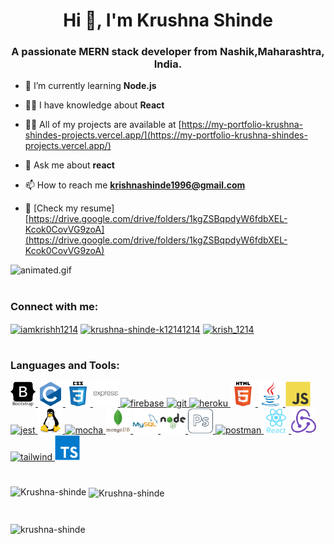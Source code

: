 <h1 align="center">Hi 👋, I'm Krushna Shinde</h1>
<h3 align="center">A passionate MERN stack developer from Nashik,Maharashtra, India.</h3>


- 🌱 I’m currently learning **Node.js**

- 👨‍💻 I have knowledge about **React**

- 👨‍💻 All of my projects are available at
[https://my-portfolio-krushna-shindes-projects.vercel.app/](https://my-portfolio-krushna-shindes-projects.vercel.app/)

- 💬 Ask me about **react**

- 📫 How to reach me **krishnashinde1996@gmail.com**

- 📄 [Check my resume][https://drive.google.com/drive/folders/1kgZSBqpdyW6fdbXEL-Kcok0CovVG9zoA](https://drive.google.com/drive/folders/1kgZSBqpdyW6fdbXEL-Kcok0CovVG9zoA)

<img src="https://www.web24zone.com/wp-content/uploads/2022/09/2c778e_89d09c380b7b4a09bcdbcb329c4734b3_mv2.gif" alt="animated.gif" width="400">


#

<h3 align="left">Connect with me:</h3>
<p align="left">
    <a href="https://twitter.com/iamkrishh1214" target="blank"><img align="center"
            src="https://img.icons8.com/color/256/twitter.png" alt="iamkrishh1214" height="30" width="40" /></a>
    <a href="https://www.linkedin.com/in/krushna-shinde-k12141214/" target="blank"><img align="center"
            src="https://img.icons8.com/color/256/linkedin-circled.png" alt="krushna-shinde-k12141214" height="30"
            width="40" /></a>
    <a href="https://www.instagram.com/krish_1214/" target="blank"><img align="center"
            src="https://img.icons8.com/color/256/instagram-new.png" alt="krish_1214" height="30" width="40" /></a>
</p>

#

<h3 align="left">Languages and Tools:</h3>
<p align="left">  <a href="https://getbootstrap.com" target="_blank" rel="noreferrer"> <img
            src="https://raw.githubusercontent.com/devicons/devicon/master/icons/bootstrap/bootstrap-plain-wordmark.svg"
            alt="bootstrap" width="40" height="40" /> </a> <a href="https://www.cprogramming.com/" target="_blank"
        rel="noreferrer"> <img src="https://raw.githubusercontent.com/devicons/devicon/master/icons/c/c-original.svg"
            alt="c" width="40" height="40" /> </a> <a href="https://www.w3schools.com/css/" target="_blank"
        rel="noreferrer"> <img
            src="https://raw.githubusercontent.com/devicons/devicon/master/icons/css3/css3-original-wordmark.svg"
            alt="css3" width="40" height="40" /> </a> <a href="https://expressjs.com" target="_blank" rel="noreferrer">
        <img src="https://raw.githubusercontent.com/devicons/devicon/master/icons/express/express-original-wordmark.svg"
            alt="express" width="40" height="40" /> </a> <a href="https://firebase.google.com/" target="_blank"
        rel="noreferrer"> <img src="https://www.vectorlogo.zone/logos/firebase/firebase-icon.svg" alt="firebase"
            width="40" height="40" /> </a> <a href="https://git-scm.com/" target="_blank" rel="noreferrer"> <img
            src="https://www.vectorlogo.zone/logos/git-scm/git-scm-icon.svg" alt="git" width="40" height="40" /> </a> <a
        href="https://heroku.com" target="_blank" rel="noreferrer"> <img
            src="https://www.vectorlogo.zone/logos/heroku/heroku-icon.svg" alt="heroku" width="40" height="40" /> </a>
    <a href="https://www.w3.org/html/" target="_blank" rel="noreferrer"> <img
            src="https://raw.githubusercontent.com/devicons/devicon/master/icons/html5/html5-original-wordmark.svg"
            alt="html5" width="40" height="40" /> </a> <a href="https://www.java.com" target="_blank" rel="noreferrer">
        <img src="https://raw.githubusercontent.com/devicons/devicon/master/icons/java/java-original.svg" alt="java"
            width="40" height="40" /> </a> <a href="https://developer.mozilla.org/en-US/docs/Web/JavaScript"
        target="_blank" rel="noreferrer"> <img
            src="https://raw.githubusercontent.com/devicons/devicon/master/icons/javascript/javascript-original.svg"
            alt="javascript" width="40" height="40" /> </a> <a href="https://jestjs.io" target="_blank"
        rel="noreferrer"> <img src="https://www.vectorlogo.zone/logos/jestjsio/jestjsio-icon.svg" alt="jest" width="40"
            height="40" /> </a> <a href="https://www.linux.org/" target="_blank" rel="noreferrer"> <img
            src="https://raw.githubusercontent.com/devicons/devicon/master/icons/linux/linux-original.svg" alt="linux"
            width="40" height="40" /> </a> <a href="https://mochajs.org" target="_blank" rel="noreferrer"> <img
            src="https://www.vectorlogo.zone/logos/mochajs/mochajs-icon.svg" alt="mocha" width="40" height="40" /> </a>
    <a href="https://www.mongodb.com/" target="_blank" rel="noreferrer"> <img
            src="https://raw.githubusercontent.com/devicons/devicon/master/icons/mongodb/mongodb-original-wordmark.svg"
            alt="mongodb" width="40" height="40" /> </a> <a href="https://www.mysql.com/" target="_blank"
        rel="noreferrer"> <img
            src="https://raw.githubusercontent.com/devicons/devicon/master/icons/mysql/mysql-original-wordmark.svg"
            alt="mysql" width="40" height="40" /> </a> <a href="https://nodejs.org" target="_blank" rel="noreferrer">
        <img src="https://raw.githubusercontent.com/devicons/devicon/master/icons/nodejs/nodejs-original-wordmark.svg"
            alt="nodejs" width="40" height="40" /> </a> <a href="https://www.photoshop.com/en" target="_blank"
        rel="noreferrer"> <img
            src="https://raw.githubusercontent.com/devicons/devicon/master/icons/photoshop/photoshop-line.svg"
            alt="photoshop" width="40" height="40" /> </a> <a href="https://postman.com" target="_blank"
        rel="noreferrer"> <img src="https://www.vectorlogo.zone/logos/getpostman/getpostman-icon.svg" alt="postman"
            width="40" height="40" /> </a> <a href="https://reactjs.org/" target="_blank" rel="noreferrer"> <img
            src="https://raw.githubusercontent.com/devicons/devicon/master/icons/react/react-original-wordmark.svg"
            alt="react" width="40" height="40" /> </a> <a href="https://redux.js.org" target="_blank" rel="noreferrer">
        <img src="https://raw.githubusercontent.com/devicons/devicon/master/icons/redux/redux-original.svg" alt="redux"
            width="40" height="40" /> </a> <a href="https://tailwindcss.com/" target="_blank" rel="noreferrer"> <img
            src="https://www.vectorlogo.zone/logos/tailwindcss/tailwindcss-icon.svg" alt="tailwind" width="40"
            height="40" /> </a> <a href="https://www.typescriptlang.org/" target="_blank" rel="noreferrer"> <img
            src="https://raw.githubusercontent.com/devicons/devicon/master/icons/typescript/typescript-original.svg"
            alt="typescript" width="40" height="40" /> </a>
</p>

#
<p><img align="left"
        src="https://github-readme-stats.vercel.app/api/top-langs?username=Krushna-shinde&show_icons=true&locale=en&layout=compact"
        alt="Krushna-shinde" /></p>

<p>&nbsp;<img align="center"
        src="https://github-readme-stats.vercel.app/api?username=Krushna-shinde&show_icons=true&locale=en"
        alt="Krushna-shinde" /></p>

#
<p>
  <img
    align="center"
    src="https://github-readme-streak-stats.herokuapp.com/?user=krushna-shinde"
    alt="krushna-shinde"
  />
</p>
